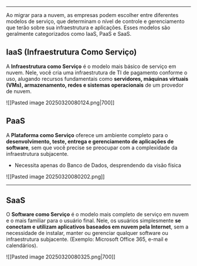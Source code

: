 ___
Ao migrar para a nuvem, as empresas podem escolher entre diferentes modelos de serviço, que determinam o nível de controle e gerenciamento que terão sobre sua infraestrutura e aplicações. Esses modelos são geralmente categorizados como IaaS, PaaS e SaaS.

## **IaaS (Infraestrutura Como Serviço)** 

A **Infraestrutura como Serviço** é o modelo mais básico de serviço em nuvem. Nele, você cria uma infraestrutura de TI de pagamento conforme o uso, alugando recursos fundamentais como **servidores, máquinas virtuais (VMs), armazenamento, redes e sistemas operacionais** de um provedor de nuvem.

![[Pasted image 20250320080124.png|700]]
## **PaaS**

A **Plataforma como Serviço** oferece um ambiente completo para o **desenvolvimento, teste, entrega e gerenciamento de aplicações de software**, sem que você precise se preocupar com a complexidade da infraestrutura subjacente.

- Necessita apenas do Banco de Dados, desprendendo da visão física

![[Pasted image 20250320080202.png]]
___
## **SaaS**

O **Software como Serviço** é o modelo mais completo de serviço em nuvem e o mais familiar para o usuário final. Nele, os usuários simplesmente **se conectam e utilizam aplicativos baseados em nuvem pela Internet**, sem a necessidade de instalar, manter ou gerenciar qualquer software ou infraestrutura subjacente. (Exemplo: Microsoft Office 365, e-mail e calendários).

![[Pasted image 20250320080325.png|700]]


